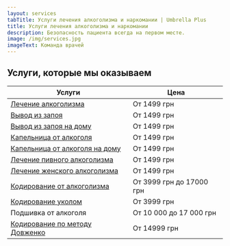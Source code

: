 ```yaml
---
layout: services
tabTitle: Услуги лечения алкоголизма и наркомании | Umbrella Plus
title: Услуги лечения алкоголизма и наркомании
description: Безопасность пациента всегда на первом месте.
image: /img/services.jpg
imageText: Команда врачей
---
```


## Услуги, которые мы оказываем

| Услуги                                                          | Цена                     |
| --------------------------------------------------------------- | ------------------------ |
| [Лечение алкоголизма](lechenie_alkogokizma)                     | От 1499 грн              |
| [Вывод из запоя](vivod-iz-zapoia-glavnaia)                      | От 1499 грн              |
| [Вывод из запоя на дому](vivod-iz-zapoia-na-domy)               | От 1499 грн              |
| [Капельница от алкоголя](kapelnica_ot_alkogolia)                | От 1499 грн              |
| [Капельница от алкоголя на дому](kapelnica-ot-alkogola-na-domy) | От 1499 грн              |
| [Лечение пивного алкоголизма](lechenie_pivnogo_alkogolizm)      | От 1499 грн              |
| [Лечение женского алкоголизма](lechenie_jenskogo_alkogolizma)   | От 1499 грн              |
| [Кодирование от алкоголизма](kodirovka_ot_alkogolizma)          | От 3999 грн до 17000 грн |
| [Кодирование уколом](kodirovka_ykolom)                          | От 3999 грн              |
| Подшивка от алкоголя                                            | От 10 000 до 17 000 грн  |
| [Кодирование по методу Довженко](kodirovka-po-dovjenko)         | От 14999 грн             |
